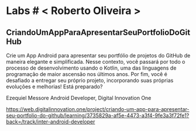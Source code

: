 # Labs # < Roberto Oliveira >

## CriandoUmAppParaApresentarSeuPortfolioDoGitHub
Crie um App Android para apresentar seu portfólio de projetos do GitHub de maneira elegante 
e simplificada. Nesse contexto, você passará por todo o processo de 
desenvolvimento usando o Kotlin, uma das linguagens de programação 
de maior ascensão nos últimos anos. Por fim, você é desafiado 
a entregar seu próprio projeto, incorporando suas próprias evoluções e melhorias! Está preparado?

Ezequiel Messore
Android Developer, Digital Innovation One

https://web.digitalinnovation.one/project/criando-um-app-para-apresentar-seu-portfolio-do-github/learning/3735829a-af5e-4473-a3f4-9fe3a3f72fe1?back=/track/inter-android-developer
